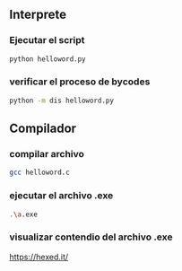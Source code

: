 ## Interprete

### Ejecutar el script 
```sh
python helloword.py
```
### verificar  el proceso de bycodes 
```sh
python -m dis helloword.py  
```

## Compilador
### compilar archivo
```sh
gcc helloword.c
```

### ejecutar el archivo .exe
```sh
.\a.exe
```

### visualizar contendio del archivo .exe

https://hexed.it/